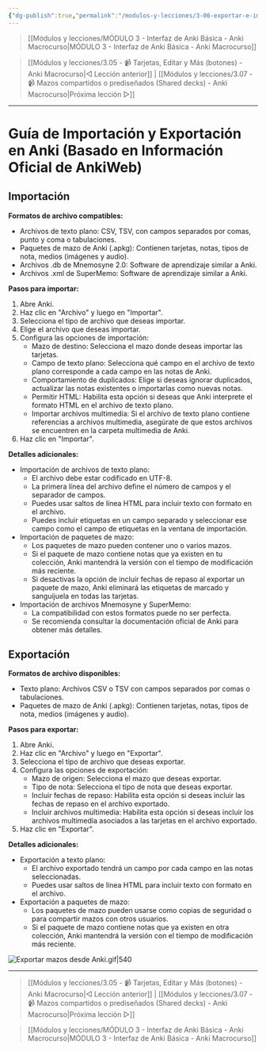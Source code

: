 ```yaml
---
{"dg-publish":true,"permalink":"/modulos-y-lecciones/3-06-exportar-e-importar-anki-macrocurso/","noteIcon":"","updated":"2024-06-03T19:27:37.655+02:00"}
---
```



> [[Módulos y lecciones/MÓDULO 3 - Interfaz de Anki Básica - Anki Macrocurso\|MÓDULO 3 - Interfaz de Anki Básica - Anki Macrocurso]]

> [[Módulos y lecciones/3.05 - 📹 Tarjetas, Editar y Más (botones) - Anki Macrocurso\|◁ Lección anterior]] | [[Módulos y lecciones/3.07 - 📹 Mazos compartidos o prediseñados (Shared decks) - Anki Macrocurso\|Próxima lección ▷]]

---

# Guía de Importación y Exportación en Anki (Basado en Información Oficial de AnkiWeb)
## Importación

**Formatos de archivo compatibles:**

- Archivos de texto plano: CSV, TSV, con campos separados por comas, punto y coma o tabulaciones.
- Paquetes de mazo de Anki (.apkg): Contienen tarjetas, notas, tipos de nota, medios (imágenes y audio).
- Archivos .db de Mnemosyne 2.0: Software de aprendizaje similar a Anki.
- Archivos .xml de SuperMemo: Software de aprendizaje similar a Anki.

**Pasos para importar:**

1. Abre Anki.
2. Haz clic en "Archivo" y luego en "Importar".
3. Selecciona el tipo de archivo que deseas importar.
4. Elige el archivo que deseas importar.
5. Configura las opciones de importación:
    - Mazo de destino: Selecciona el mazo donde deseas importar las tarjetas.
    - Campo de texto plano: Selecciona qué campo en el archivo de texto plano corresponde a cada campo en las notas de Anki.
    - Comportamiento de duplicados: Elige si deseas ignorar duplicados, actualizar las notas existentes o importarlas como nuevas notas.
    - Permitir HTML: Habilita esta opción si deseas que Anki interprete el formato HTML en el archivo de texto plano.
    - Importar archivos multimedia: Si el archivo de texto plano contiene referencias a archivos multimedia, asegúrate de que estos archivos se encuentren en la carpeta multimedia de Anki.
6. Haz clic en "Importar".

**Detalles adicionales:**

- Importación de archivos de texto plano:
    - El archivo debe estar codificado en UTF-8.
    - La primera línea del archivo define el número de campos y el separador de campos.
    - Puedes usar saltos de línea HTML para incluir texto con formato en el archivo.
    - Puedes incluir etiquetas en un campo separado y seleccionar ese campo como el campo de etiquetas en la ventana de importación.
- Importación de paquetes de mazo:
    - Los paquetes de mazo pueden contener uno o varios mazos.
    - Si el paquete de mazo contiene notas que ya existen en tu colección, Anki mantendrá la versión con el tiempo de modificación más reciente.
    - Si desactivas la opción de incluir fechas de repaso al exportar un paquete de mazo, Anki eliminará las etiquetas de marcado y sanguijuela en todas las tarjetas.
- Importación de archivos Mnemosyne y SuperMemo:
    - La compatibilidad con estos formatos puede no ser perfecta.
    - Se recomienda consultar la documentación oficial de Anki para obtener más detalles.

## Exportación

**Formatos de archivo disponibles:**

- Texto plano: Archivos CSV o TSV con campos separados por comas o tabulaciones.
- Paquetes de mazo de Anki (.apkg): Contienen tarjetas, notas, tipos de nota, medios (imágenes y audio).

**Pasos para exportar:**

1. Abre Anki.
2. Haz clic en "Archivo" y luego en "Exportar".
3. Selecciona el tipo de archivo que deseas exportar.
4. Configura las opciones de exportación:
    - Mazo de origen: Selecciona el mazo que deseas exportar.
    - Tipo de nota: Selecciona el tipo de nota que deseas exportar.
    - Incluir fechas de repaso: Habilita esta opción si deseas incluir las fechas de repaso en el archivo exportado.
    - Incluir archivos multimedia: Habilita esta opción si deseas incluir los archivos multimedia asociados a las tarjetas en el archivo exportado.
5. Haz clic en "Exportar".

**Detalles adicionales:**

- Exportación a texto plano:
    - El archivo exportado tendrá un campo por cada campo en las notas seleccionadas.
    - Puedes usar saltos de línea HTML para incluir texto con formato en el archivo.
- Exportación a paquetes de mazo:
    - Los paquetes de mazo pueden usarse como copias de seguridad o para compartir mazos con otros usuarios.
    - Si el paquete de mazo contiene notas que ya existen en otra colección, Anki mantendrá la versión con el tiempo de modificación más reciente.

![Exportar mazos desde Anki.gif|540](/img/user/M%C3%B3dulos%20y%20lecciones/ANEXOS/Exportar%20mazos%20desde%20Anki.gif)


---

> [[Módulos y lecciones/3.05 - 📹 Tarjetas, Editar y Más (botones) - Anki Macrocurso\|◁ Lección anterior]] | [[Módulos y lecciones/3.07 - 📹 Mazos compartidos o prediseñados (Shared decks) - Anki Macrocurso\|Próxima lección ▷]]

> [[Módulos y lecciones/MÓDULO 3 - Interfaz de Anki Básica - Anki Macrocurso\|MÓDULO 3 - Interfaz de Anki Básica - Anki Macrocurso]]